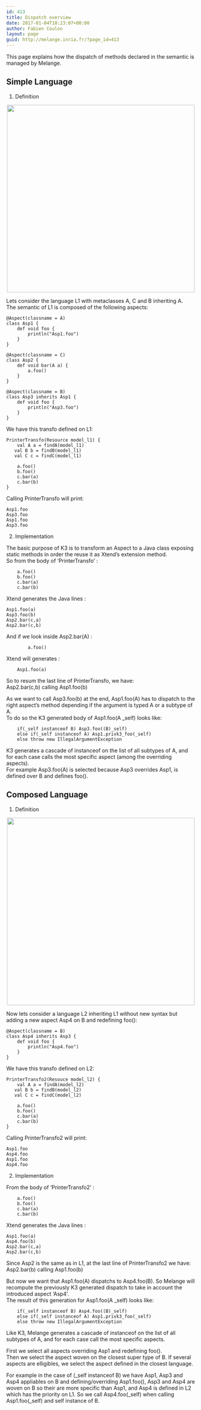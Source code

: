 ```yaml
---
id: 413
title: Dispatch overview
date: 2017-01-04T18:23:07+00:00
author: Fabien Coulon
layout: page
guid: http://melange.inria.fr/?page_id=413
---
```

This page explains how the dispatch of methods declared in the semantic is managed by Melange.

## Simple Language

1. Definition

<p align="center">
  <img src="http://melange.inria.fr/wp-content/uploads/2017/01/l1.png" width="500" />
</p>

Lets consider the language L1 with metaclasses A, C and B inheriting A.  
The semantic of L1 is composed of the following aspects:

    
    @Aspect(classname = A)
    class Asp1 {
    	def void foo {
    		println("Asp1.foo")
    	}
    }
    
    @Aspect(classname = C)
    class Asp2 {
    	def void bar(A a) {
    		a.foo()
    	}
    }
    
    @Aspect(classname = B)
    class Asp3 inherits Asp1 {
    	def void foo {
    		println("Asp3.foo")
    	}
    }
    
    

We have this transfo defined on L1:

    
    PrinterTransfo(Resource model_l1) {
    	val A a = findA(model_l1)
       val B b = findB(model_l1)
       val C c = findC(model_l1)
    
    	a.foo()
    	b.foo()
    	c.bar(a)
    	c.bar(b)
    }
    

Calling PrinterTransfo will print:

    
    Asp1.foo
    Asp3.foo
    Asp1.foo
    Asp3.foo
    

2. Implementation

The basic purpose of K3 is to transform an Aspect to a Java class exposing static methods in order the reuse it as Xtend&#8217;s extension method.  
So from the body of &#8216;PrinterTransfo&#8217; :

    
    	a.foo()
    	b.foo()
    	c.bar(a)
    	c.bar(b)
    

Xtend generates the Java lines :

    
    Asp1.foo(a)
    Asp3.foo(b)
    Asp2.bar(c,a)
    Asp2.bar(c,b)
    

And if we look inside Asp2.bar(A) :

    
    		a.foo()
    

Xtend will generates :

    
    	Asp1.foo(a)
    

So to resum the last line of PrinterTransfo, we have:  
Asp2.bar(c,b) calling Asp1.foo(b)

As we want to call Asp3.foo(b) at the end, Asp1.foo(A) has to dispatch to the right aspect&#8217;s method depending if the argument is typed A or a subtype of A.  
To do so the K3 generated body of Asp1.foo(A _self) looks like:

    
    	if(_self instanceof B) Asp3.foo((B)_self)
    	else if(_self instanceof A) Asp1.privk3_foo(_self)
    	else throw new IllegalArgumentException 
    

K3 generates a cascade of instanceof on the list of all subtypes of A, and for each case calls the most specific aspect (among the overriding aspects).  
For example Asp3.foo(A) is selected because Asp3 overrides Asp1, is defined over B and defines foo().

## Composed Language

1. Definition

<p align="center">
  <img src="http://melange.inria.fr/wp-content/uploads/2017/01/l2.png" width="500" />
</p>

Now lets consider a language L2 inheriting L1 without new syntax but adding a new aspect Asp4 on B and redefining foo():

    
    @Aspect(classname = B)
    class Asp4 inherits Asp3 {
    	def void foo {
    		println("Asp4.foo")
    	}
    }
    

We have this transfo defined on L2:

    
    PrinterTransfo2(Resouce model_l2) {
    	val A a = findA(model_l2)
       val B b = findB(model_l2)
       val C c = findC(model_l2)
    
    	a.foo()
    	b.foo()
    	c.bar(a)
    	c.bar(b)
    }
    

Calling PrinterTransfo2 will print:

    
    Asp1.foo
    Asp4.foo
    Asp1.foo
    Asp4.foo
    

2. Implementation

From the body of &#8216;PrinterTransfo2&#8217; :

    
    	a.foo()
    	b.foo()
    	c.bar(a)
    	c.bar(b)
    

Xtend generates the Java lines :

    
    Asp1.foo(a)
    Asp4.foo(b)
    Asp2.bar(c,a)
    Asp2.bar(c,b)
    

Since Asp2 is the same as in L1, at the last line of PrinterTransfo2 we have:  
Asp2.bar(b) calling Asp1.foo(b)

But now we want that Asp1.foo(A) dispatchs to Asp4.foo(B). So Melange will recompute the previously K3 generated dispatch to take in account the introduced aspect &#8216;Asp4&#8217;.  
The result of this generation for Asp1.foo(A _self) looks like:

    
    	if(_self instanceof B) Asp4.foo((B)_self)
    	else if(_self instanceof A) Asp1.privk3_foo(_self)
    	else throw new IllegalArgumentException 
    

Like K3, Melange generates a cascade of instanceof on the list of all subtypes of A, and for each case call the most specific aspects.

First we select all aspects overriding Asp1 and redefining foo().  
Then we select the aspect woven on the closest super type of B. If several aspects are elligibles, we select the aspect defined in the closest language.

For example in the case of (\_self instanceof B) we have Asp1, Asp3 and Asp4 appliables on B and defining/overriding Asp1.foo(), Asp3 and Asp4 are woven on B so their are more specific than Asp1, and Asp4 is defined in L2 which has the priority on L1. So we call Asp4.foo(\_self) when calling Asp1.foo(_self) and self instance of B.